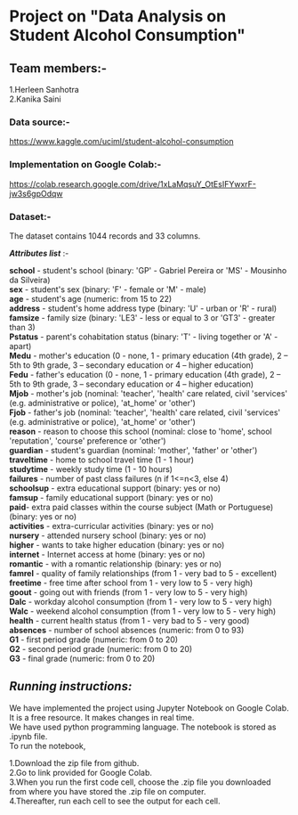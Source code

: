 # **Project on "Data Analysis on Student Alcohol Consumption"**

## Team members:-

1.Herleen Sanhotra
<br />2.Kanika Saini

### Data source:- 
https://www.kaggle.com/uciml/student-alcohol-consumption

### Implementation on Google Colab:-

https://colab.research.google.com/drive/1xLaMqsuY_OtEsIFYwxrF-jw3s6gpOdqw

### Dataset:-

The dataset contains 1044 records and 33 columns.

***Attributes list*** :-

**school** - student's school (binary: 'GP' - Gabriel Pereira or 'MS' - Mousinho da Silveira)
 <br />**sex** - student's sex (binary: 'F' - female or 'M' - male)
 <br />**age** - student's age (numeric: from 15 to 22)
 <br />**address** - student's home address type (binary: 'U' - urban or 'R' - rural)
 <br />**famsize** - family size (binary: 'LE3' - less or equal to 3 or 'GT3' - greater than 3)
 <br />**Pstatus** - parent's cohabitation status (binary: 'T' - living together or 'A' - apart)
 <br />**Medu** - mother's education (0 - none, 1 - primary education (4th grade), 2 – 5th to 9th grade, 3 – secondary education or 4 – higher education)
 <br />**Fedu** - father's education (0 - none, 1 - primary education (4th grade), 2 – 5th to 9th grade, 3 – secondary education or 4 – higher education)
 <br />**Mjob** - mother's job (nominal: 'teacher', 'health' care related, civil 'services' (e.g. administrative or police), 'at_home' or 'other')
 <br />**Fjob** - father's job (nominal: 'teacher', 'health' care related, civil 'services' (e.g. administrative or police), 'at_home' or 'other')
 <br />**reason** - reason to choose this school (nominal: close to 'home', school 'reputation', 'course' preference or 'other')
 <br />**guardian** - student's guardian (nominal: 'mother', 'father' or 'other')
 <br />**traveltime** - home to school travel time (1 - 1 hour)
 <br />**studytime** - weekly study time (1 - 10 hours)
 <br />**failures** - number of past class failures (n if 1<=n<3, else 4)
 <br />**schoolsup** - extra educational support (binary: yes or no)
 <br />**famsup** - family educational support (binary: yes or no)
 <br />**paid**- extra paid classes within the course subject (Math or Portuguese) (binary: yes or no)
<br />**activities** - extra-curricular activities (binary: yes or no)
<br />**nursery** - attended nursery school (binary: yes or no)
<br />**higher** - wants to take higher education (binary: yes or no)
<br />**internet** - Internet access at home (binary: yes or no)
<br />**romantic** - with a romantic relationship (binary: yes or no)
<br />**famrel** - quality of family relationships (from 1 - very bad to 5 - excellent)
<br />**freetime** - free time after school from 1 - very low to 5 - very high)
<br />**goout** - going out with friends (from 1 - very low to 5 - very high)
<br />**Dalc** - workday alcohol consumption (from 1 - very low to 5 - very high)
<br />**Walc** - weekend alcohol consumption (from 1 - very low to 5 - very high)
<br />**health** - current health status (from 1 - very bad to 5 - very good)
<br />**absences** - number of school absences (numeric: from 0 to 93)
<br />**G1** - first period grade (numeric: from 0 to 20) 
<br />**G2** - second period grade (numeric: from 0 to 20)
<br />**G3** - final grade (numeric: from 0 to 20)

## ***Running instructions:***

We have implemented the project using Jupyter Notebook on Google Colab. It is a free resource. It makes changes in real time. 
<br/>We have used python programming language. The notebook is stored as .ipynb file. 
<br/>To run the notebook, 

   1.Download the zip file from github.
<br/>2.Go to link provided for Google Colab.
</br>3.When you run the first code cell, choose the .zip file you downloaded from where you have stored the .zip file on computer.
<br/>4.Thereafter, run each cell to see the output for each cell.
